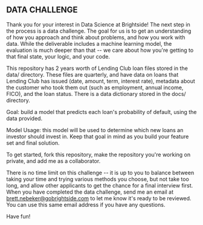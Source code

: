DATA CHALLENGE
-

Thank you for your interest in Data Science at Brightside! The next step in the process is 
a data challenge. The goal for us is to get an understanding of how you approach and think about
problems, and how you work with data. While the deliverable includes a machine learning model, the 
evaluation is much deeper than that -- we care about how you're getting to that final state, your logic, 
and your code.  

This repository has 2 years worth of Lending Club loan files stored in the data/ directory. 
These files are quarterly, and have data on loans that Lending Club has 
issued (date, amount, term, interest rate), metadata about the customer who took them 
out (such as employment, annual income, FICO), and the loan status. There is a data dictionary stored
in the docs/ directory.

Goal: build a model that predicts each loan's probability of default, using the data provided.

Model Usage: this model will be used to determine which new loans an investor should invest in.
Keep that goal in mind as you build your feature set and final solution.

To get started, fork this repository, make the repository you're working on private,
and add me as a collaborator.

There is no time limit on this challenge -- it is up to you
to balance between taking your time and trying various methods you choose, but not
take too long, and allow other applicants to get the chance for a final interview first.
When you have completed the data challenge, send me an email at 
brett.nebeker@gobrightside.com to let me know it's ready to be reviewed. You can use this 
same email address if you have any questions. 

Have fun!

